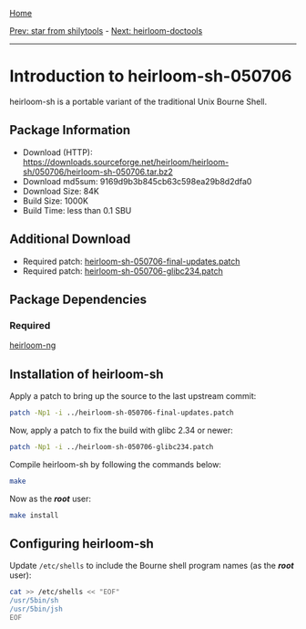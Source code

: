 [Home](../)

[Prev: star from shilytools](./3-star.md) - [Next: heirloom-doctools](./5-heirloom-doctools.md)

***

# Introduction to heirloom-sh-050706
heirloom-sh is a portable variant of the traditional Unix Bourne Shell.

## Package Information
- Download (HTTP): https://downloads.sourceforge.net/heirloom/heirloom-sh/050706/heirloom-sh-050706.tar.bz2
- Download md5sum: 9169d9b3b845cb63c598ea29b8d2dfa0
- Download Size: 84K
- Build Size: 1000K
- Build Time: less than 0.1 SBU

## Additional Download
- Required patch: [heirloom-sh-050706-final-updates.patch](./patches/heirloom-sh/heirloom-sh-050706-final-updates.patch)
- Required patch: [heirloom-sh-050706-glibc234.patch](./patches/heirloom-sh/heirloom-sh-050706-glibc234.patch)

## Package Dependencies
### Required
  [heirloom-ng](./2-heirloom-ng.md)

## Installation of heirloom-sh
Apply a patch to bring up the source to the last upstream commit:
```Bash
patch -Np1 -i ../heirloom-sh-050706-final-updates.patch
```

Now, apply a patch to fix the build with glibc 2.34 or newer:
```Bash
patch -Np1 -i ../heirloom-sh-050706-glibc234.patch
```

Compile heirloom-sh by following the commands below:
```Bash
make
```

Now as the ***root*** user:
```Bash
make install
```
## Configuring heirloom-sh
Update ``/etc/shells`` to include the Bourne shell program names (as the ***root*** user):
```Bash
cat >> /etc/shells << "EOF"
/usr/5bin/sh
/usr/5bin/jsh
EOF
```
